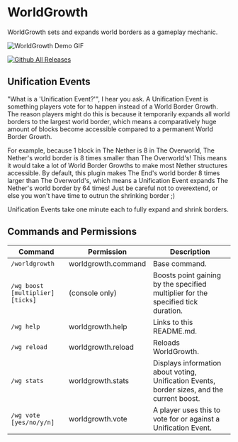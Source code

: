 # WorldGrowth
WorldGrowth sets and expands world borders as a gameplay mechanic.

![WorldGrowth Demo GIF](wgdemo.gif)

[![Github All Releases](https://img.shields.io/github/downloads/lichenaut/WorldGrowth/total.svg)]()

## Unification Events
"What is a 'Unification Event?'", I hear you ask. A Unification Event is something players vote for to happen instead of a World Border Growth. The reason players might do this is because it temporarily expands all world borders to the largest world border, which means a comparatively huge amount of blocks become accessible compared to a permanent World Border Growth.

For example, because 1 block in The Nether is 8 in The Overworld, The Nether's world border is 8 times smaller than The Overworld's! This means it would take a lot of World Border Growths to make most Nether structures accessible. By default, this plugin makes The End's world border 8 times larger than The Overworld's, which means a Unification Event expands The Nether's world border by 64 times! Just be careful not to overextend, or else you won't have time to outrun the shrinking border ;)

Unification Events take one minute each to fully expand and shrink borders.

## Commands and Permissions
| Command               | Permission          | Description                                                                                        |
|-----------------------|---------------------|----------------------------------------------------------------------------------------------------|
| `/worldgrowth`        | worldgrowth.command | Base command.                                                                                     |
| `/wg boost [multiplier] [ticks]` | (console only)       | Boosts point gaining by the specified multiplier for the specified tick duration.               |
| `/wg help`            | worldgrowth.help    | Links to this README.md.                                                                          |
| `/wg reload`          | worldgrowth.reload  | Reloads WorldGrowth.                                                                              |
| `/wg stats`           | worldgrowth.stats   | Displays information about voting, Unification Events, border sizes, and the current boost.      |
| `/wg vote [yes/no/y/n]` | worldgrowth.vote  | A player uses this to vote for or against a Unification Event.                                    |

